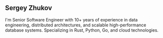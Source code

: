 ## Sergey Zhukov

I'm Senior Software Engineer with 10+ years of experience in data engineering, distributed architectures, and
scalable high-performance database systems. Specializing in Rust, Python, Go, and cloud technologies.

